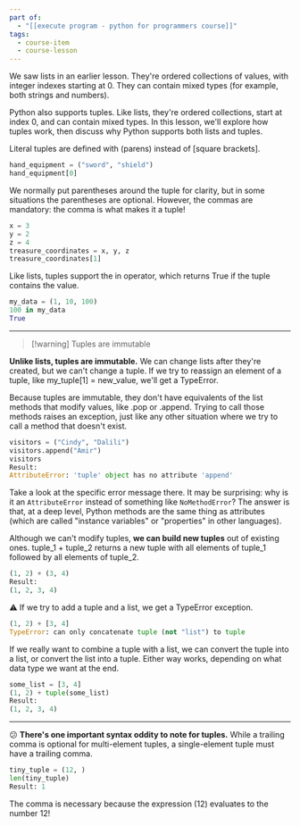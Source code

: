 ```yaml
---
part of:
  - "[[execute program - python for programmers course]]"
tags:
  - course-item
  - course-lesson
---
```

We saw lists in an earlier lesson. They're ordered collections of values, with integer indexes starting at 0. They can contain mixed types (for example, both strings and numbers).

Python also supports tuples. Like lists, they're ordered collections, start at index 0, and can contain mixed types. In this lesson, we'll explore how tuples work, then discuss why Python supports both lists and tuples.

Literal tuples are defined with (parens) instead of [square brackets].

```python
hand_equipment = ("sword", "shield")
hand_equipment[0]
```

We normally put parentheses around the tuple for clarity, but in some situations the parentheses are optional. However, the commas are mandatory: the comma is what makes it a tuple!

```python
x = 3
y = 2
z = 4
treasure_coordinates = x, y, z
treasure_coordinates[1]
```

Like lists, tuples support the in operator, which returns True if the tuple contains the value.

```python
my_data = (1, 10, 100)
100 in my_data
True
```

___

> [!warning] Tuples are immutable

**Unlike lists, tuples are immutable.** We can change lists after they're created, but we can't change a tuple. If we try to reassign an element of a tuple, like my_tuple[1] = new_value, we'll get a TypeError.


Because tuples are immutable, they don't have equivalents of the list methods that modify values, like .pop or .append. Trying to call those methods raises an exception, just like any other situation where we try to call a method that doesn't exist.

```python
visitors = ("Cindy", "Dalili")
visitors.append("Amir")
visitors
Result:
AttributeError: 'tuple' object has no attribute 'append'
```

Take a look at the specific error message there. It may be surprising: why is it an `AttributeError` instead of something like `NoMethodError`? The answer is that, at a deep level, Python methods are the same thing as attributes (which are called "instance variables" or "properties" in other languages).

Although we can't modify tuples, **we can build new tuples** out of existing ones. tuple_1 + tuple_2 returns a new tuple with all elements of tuple_1 followed by all elements of tuple_2.

```python
(1, 2) + (3, 4)
Result:
(1, 2, 3, 4)
```

⚠ If we try to add a tuple and a list, we get a TypeError exception.

```python
(1, 2) + [3, 4]
TypeError: can only concatenate tuple (not "list") to tuple
```

If we really want to combine a tuple with a list, we can convert the tuple into a list, or convert the list into a tuple. Either way works, depending on what data type we want at the end.

```python
some_list = [3, 4]
(1, 2) + tuple(some_list)
Result:
(1, 2, 3, 4)
```

___

😕 **There's one important syntax oddity to note for tuples.** While a trailing comma is optional for multi-element tuples, a single-element tuple must have a trailing comma.

```python
tiny_tuple = (12, )
len(tiny_tuple)
Result: 1
```

The comma is necessary because the expression (12) evaluates to the number 12!